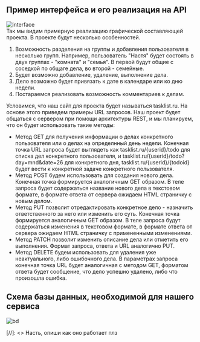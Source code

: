 ## Пример интерфейса и его реализация на API

![interface](https://sun9-19.userapi.com/impg/KYJwO30JwsoDzPuGaM9ogTIj5v5OTCUhuAK-bw/uHhfbxkktd0.jpg?size=1011x785&quality=95&sign=298967fd98192d7e0947fccc78ef0358&type=album)  
Так мы видим примерную реализацию графической составляющей проекта. В проекте будут несколько особенностей. 
1. Возможность разделения на группы и добавления пользователя в несколько групп. Например, пользователь "Настя" будет состоять в двух группах - "комната" и "семья". В первой будут общие с соседкой по общаге дела, во второй - семейные.
2. Будет возможно добавление, удаление, выполнение дела.
3. Дело возможно будет привязать к дате в календаре или ко дню недели.
4. Постараемся реализовать возможность комментариев к делам.

Условимся, что наш сайт для проекта будет называться tasklist.ru. На основе этого приведем примеры URL запросов. Наш проект будет общаться с сервером при помощи архитектуры REST, и мы планируем, что он будет использовать такие методы:
* Метод GET для получения информации о делах конкретного пользователя или о делах на определнный день недели. Конечная точка URL запроса будет выглядеть как tasklist.ru/{userid}/todo для списка дел конкретного пользователя, и tasklist.ru/{userid}/todo?day=mnd&date=26 для конкретного дня, tasklist.ru/{userid}/{todoid} будет вести к конкретной задаче конкретного пользователя.
* Метод POST будем использовать для создания нового дела. Конечная точка формируется аналогичным GET образом. В теле запроса будет содержаться название нового дела в текстовом формате, в формате ответа от сервера ожидаем HTML страничку с новым делом.
* Метод PUT позволит отредактировать конкретное дело - назначить ответственного за него или изменить его суть. Конечная точка формируется аналогичным GET образом. В теле запроса будут содержаться изменения в текстовом формате, в формате ответа от сервера ожидаем HTML страничку с примененными изменениями.
* Метод PATCH позволит изменить описание дела или отметить его выполнения. Формат запроса, ответа и URL аналогично PUT.
* Метод DELETE будем использовать для удаления уже неактуального, либо ошибочного дела. В параметрах запроса конечная точка URL будет аналогичная с методом GET, форматом ответа будет сообщение, что дело успешно удалено, либо что произошла ошибка.

## Схема базы данных, необходимой для нашего сервиса

![bd](https://sun9-78.userapi.com/impg/7pxBh4xO8We5YSjFIIybBR5_tvf7qBDw4FS-VA/4Lq_JXdINGU.jpg?size=1038x619&quality=95&sign=975b330b56cb435b0220285d419da58d&type=album)

[//]: <> Насть, опиши как оно работает плз
